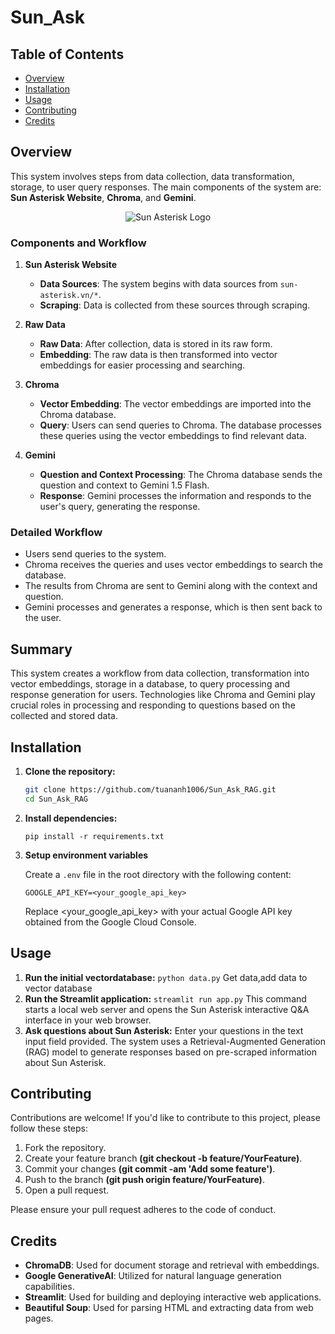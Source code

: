 # Sun_Ask
## Table of Contents

- [Overview](#overview)
- [Installation](#installation)
- [Usage](#usage)
- [Contributing](#contributing)
- [Credits](#credits)
## Overview

This system involves steps from data collection, data transformation, storage, to user query responses. The main components of the system are: **Sun Asterisk Website**, **Chroma**, and **Gemini**.

<p align="center">
  <img src="https://scontent-hkg4-2.xx.fbcdn.net/v/t1.15752-9/448274067_838205034323638_5401617840387538609_n.jpg?_nc_cat=111&ccb=1-7&_nc_sid=5f2048&_nc_ohc=TxNGuNSgXvUQ7kNvgEwa2fO&_nc_ht=scontent-hkg4-2.xx&oh=03_Q7cD1QGM1HU5IPHYog88Tn5nLzf2epHvH2in9DLKPTaKehGrJg&oe=669F94FA" alt="Sun Asterisk Logo">
</p>

### Components and Workflow

1. **Sun Asterisk Website**
   - **Data Sources**: The system begins with data sources from `sun-asterisk.vn/*`.
   - **Scraping**: Data is collected from these sources through scraping.

2. **Raw Data**
   - **Raw Data**: After collection, data is stored in its raw form.
   - **Embedding**: The raw data is then transformed into vector embeddings for easier processing and searching.

3. **Chroma**
   - **Vector Embedding**: The vector embeddings are imported into the Chroma database.
   - **Query**: Users can send queries to Chroma. The database processes these queries using the vector embeddings to find relevant data.

4. **Gemini**
   - **Question and Context Processing**: The Chroma database sends the question and context to Gemini 1.5 Flash.
   - **Response**: Gemini processes the information and responds to the user's query, generating the response.

### Detailed Workflow

- Users send queries to the system.
- Chroma receives the queries and uses vector embeddings to search the database.
- The results from Chroma are sent to Gemini along with the context and question.
- Gemini processes and generates a response, which is then sent back to the user.

## Summary

This system creates a workflow from data collection, transformation into vector embeddings, storage in a database, to query processing and response generation for users. Technologies like Chroma and Gemini play crucial roles in processing and responding to questions based on the collected and stored data.






## Installation

1. **Clone the repository:**

   ```bash
   git clone https://github.com/tuananh1006/Sun_Ask_RAG.git
   cd Sun_Ask_RAG

   ```

2. **Install dependencies:**

   `pip install -r requirements.txt`

3. **Setup environment variables**

   Create a `.env` file in the root directory with the following content:

   `GOOGLE_API_KEY=<your_google_api_key>`

   Replace <your_google_api_key> with your actual Google API key obtained from the Google Cloud Console.

## **Usage**
1. **Run the initial vectordatabase:**
   `python data.py`
   Get data,add data to vector database
2. **Run the Streamlit application:**
   `streamlit run app.py`
   This command starts a local web server and opens the Sun Asterisk interactive Q&A interface in your web browser.
3. **Ask questions about Sun Asterisk:**
   Enter your questions in the text input field provided. The system uses a Retrieval-Augmented Generation (RAG) model to generate responses based on pre-scraped information about Sun Asterisk.


## **Contributing**
Contributions are welcome! If you'd like to contribute to this project, please follow these steps:

1. Fork the repository.
2. Create your feature branch **(git checkout -b feature/YourFeature)**.
3. Commit your changes **(git commit -am 'Add some feature')**.
4. Push to the branch **(git push origin feature/YourFeature)**.
5. Open a pull request.

Please ensure your pull request adheres to the code of conduct.


## Credits

- **ChromaDB**: Used for document storage and retrieval with embeddings.
- **Google GenerativeAI**: Utilized for natural language generation capabilities.
- **Streamlit**: Used for building and deploying interactive web applications.
- **Beautiful Soup**: Used for parsing HTML and extracting data from web pages.
